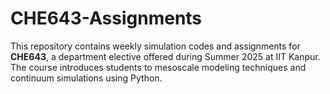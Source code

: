# CHE643-Assignments
This repository contains weekly simulation codes and assignments for **CHE643**, a department elective offered during Summer 2025 at IIT Kanpur. The course introduces students to mesoscale modeling techniques and continuum simulations using Python.
